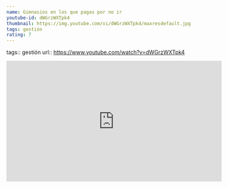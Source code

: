 ```yaml
---
name: Gimnasios en los que pagas por no ir
youtube-id: dWGrzWXTpk4
thumbnail: https://img.youtube.com/vi/dWGrzWXTpk4/maxresdefault.jpg
tags: gestión
rating: 7
---
```

tags:: gestión
url:: https://www.youtube.com/watch?v=dWGrzWXTpk4

<iframe width='560' height='315' src='https://www.youtube.com/embed/dWGrzWXTpk4' title='YouTube video player' frameborder='0' allow='accelerometer; autoplay; clipboard-write; encrypted-media; gyroscope; picture-in-picture; web-share' allowfullscreen></iframe>


